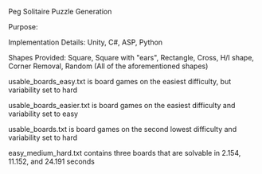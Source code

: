 Peg Solitaire Puzzle Generation

Purpose:

Implementation Details: Unity, C#, ASP, Python

Shapes Provided: Square, Square with "ears", Rectangle, Cross, H/I shape, Corner Removal, Random (All of the aforementioned shapes)

usable\_boards\_easy.txt is board games on the easiest difficulty, but variability set to hard

usable\_boards\_easier.txt is board games on the easiest difficulty and variability set to easy

usable\_boards.txt is board games on the second lowest difficulty and variability set to hard

easy\_medium\_hard.txt contains three boards that are solvable in 2.154, 11.152, 
and 24.191 seconds
